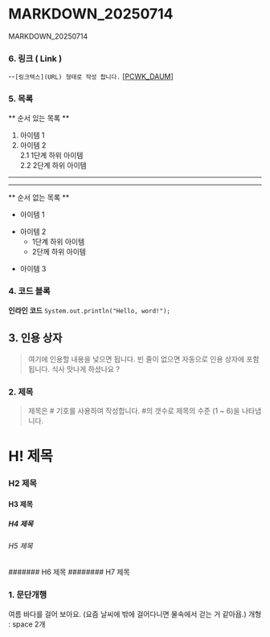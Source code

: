 # MARKDOWN_20250714
MARKDOWN_20250714
### 6. 링크 ( Link )
--`[링크텍스](URL) 형태로 작성 합니다.`
[[PCWK_DAUM](https://cafe.daum.net/pcwk)]

### 5. 목록
** 순서 있는 목록 **
1. 아이템 1
2. 아이템 2   
   2.1 1단계 하위 아이템   
   2.2 2단계 하위 아이템

---
***
** 순서 없는 목록 **
- 아이템 1
+ 아이템 2    
  - 1단계 하위 아이템   
  - 2단께 하위 아이템
* 아이템 3

### 4. 코드 블록
**인라인 코드**
`System.out.println("Hello, word!");`

## 3. 인용 상자
> 여기에 인용할 내용을 넟으면 됩니다.
> 빈 줄이 없으면 자동으로 인용 상자에 포함됩니다.
식사 맛나게 하셨나요 ?



### 2. 제목
> 제목은 # 기호를 사용하여 작성합니다. #의 갯수로 제목의 수준 (1 ~ 6)을 나타냅니다.
# H! 제목
### H2 제목
#### H3 제목
##### H4 제목
###### H5 제목
####### H6 제목
######## H7 제목

### 1. 문단개행
여름 바다를 걸어 보아요.
(요즘 날씨에 밖에 걸어다니면 물속에서 걷는 거 같아욥.)
개형 : space 2개
